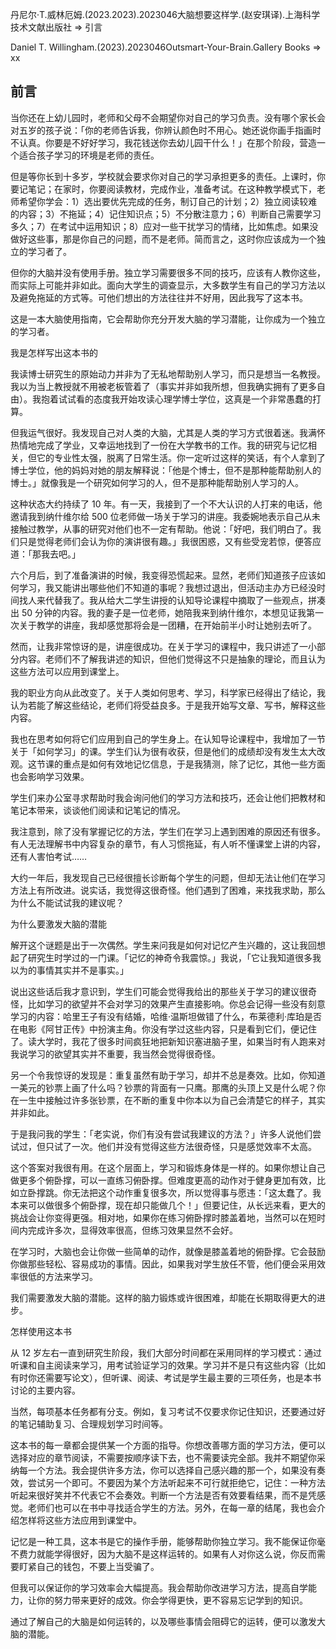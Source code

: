 丹尼尔·T.威林厄姆.(2023.2023).2023046大脑想要这样学.(赵安琪译).上海科学技术文献出版社 => 引言

Daniel T. Willingham.(2023).2023046Outsmart-Your-Brain.Gallery Books => xx

## 前言

当你还在上幼儿园时，老师和父母不会期望你对自己的学习负责。没有哪个家长会对五岁的孩子说：「你的老师告诉我，你辨认颜色时不用心。她还说你画手指画时不认真。你要是不好好学习，我花钱送你去幼儿园干什么！」在那个阶段，营造一个适合孩子学习的环境是老师的责任。

但是等你长到十多岁，学校就会要求你对自己的学习承担更多的责任。上课时，你要记笔记；在家时，你要阅读教材，完成作业，准备考试。在这种教学模式下，老师希望你学会：1）选出要优先完成的任务，制订自己的计划；2）独立阅读较难的内容；3）不拖延；4）记住知识点；5）不分散注意力；6）判断自己需要学习多久；7）在考试中运用知识；8）应对一些干扰学习的情绪，比如焦虑。如果没做好这些事，那是你自己的问题，而不是老师。简而言之，这时你应该成为一个独立的学习者了。

但你的大脑并没有使用手册。独立学习需要很多不同的技巧，应该有人教你这些，而实际上可能并非如此。面向大学生的调查显示，大多数学生有自己的学习方法以及避免拖延的方式等。可他们想出的方法往往并不好用，因此我写了这本书。

这是一本大脑使用指南，它会帮助你充分开发大脑的学习潜能，让你成为一个独立的学习者。

我是怎样写出这本书的

我读博士研究生的原始动力并非为了无私地帮助别人学习，而只是想当一名教授。我以为当上教授就不用被老板管着了（事实并非如我所想，但我确实拥有了更多自由）。我抱着试试看的态度我开始攻读心理学博士学位，这真是一个非常愚蠢的打算。

但我运气很好。我发现自己对人类的大脑，尤其是人类的学习方式很着迷。我满怀热情地完成了学业，又幸运地找到了一份在大学教书的工作。我的研究与记忆相关，但它的专业性太强，脱离了日常生活。你一定听过这样的笑话，有个人拿到了博士学位，他的妈妈对她的朋友解释说：「他是个博士，但不是那种能帮助别人的博士。」就像我是一个研究如何学习的人，但不是那种能帮助别人学习的人。

这种状态大约持续了 10 年。有一天，我接到了一个不大认识的人打来的电话，他邀请我到纳什维尔给 500 位老师做一场关于学习的讲座。我委婉地表示自己从未接触过教学，从事的研究对他们也不一定有帮助。他说：「好吧，我们明白了。我们只是觉得老师们会认为你的演讲很有趣。」我很困惑，又有些受宠若惊，便答应道：「那我去吧。」

六个月后，到了准备演讲的时候，我变得恐慌起来。显然，老师们知道孩子应该如何学习，我又能讲出哪些他们不知道的事呢？我想过退出，但活动主办方已经没时间找人来代替我了。我从给大二学生讲授的认知导论课程中摘取了一些观点，拼凑出 50 分钟的内容。我的妻子是一位老师，她陪我来到纳什维尔，本想见证我第一次关于教学的讲座，我却感觉那将会是一团糟，在开始前半小时让她别去听了。

然而，让我非常惊讶的是，讲座很成功。在关于学习的课程中，我只讲述了一小部分内容。老师们不了解我讲述的知识，但他们觉得这不只是抽象的理论，而且认为这些方法可以应用到课堂上。

我的职业方向从此改变了。关于人类如何思考、学习，科学家已经得出了结论，我认为若能了解这些结论，老师们将受益良多。于是我开始写文章、写书，解释这些内容。

我也在思考如何将它们应用到自己的学生身上。在认知导论课程中，我增加了一节关于「如何学习」的课。学生们认为很有收获，但是他们的成绩却没有发生太大改观。这节课的重点是如何有效地记忆信息，于是我猜测，除了记忆，其他一些方面也会影响学习效果。

学生们来办公室寻求帮助时我会询问他们的学习方法和技巧，还会让他们把教材和笔记本带来，谈谈他们阅读和记笔记的情况。

我注意到，除了没有掌握记忆的方法，学生们在学习上遇到困难的原因还有很多。有人无法理解书中内容复杂的章节，有人习惯拖延，有人听不懂课堂上讲的内容，还有人害怕考试……

大约一年后，我发现自己已经很擅长诊断每个学生的问题，但却无法让他们在学习方法上有所改进。说实话，我觉得这很奇怪。他们遇到了困难，来找我求助，那么为什么不能试试我的建议呢？

为什么要激发大脑的潜能

解开这个谜题是出于一次偶然。学生来问我是如何对记忆产生兴趣的，这让我回想起了研究生时学过的一门课。「记忆的神奇令我震惊。」我说，「它让我知道很多我以为的事情其实并不是事实。」

说出这些话后我才意识到，学生们可能会觉得我给出的那些关于学习的建议很奇怪，比如学习的欲望并不会对学习的效果产生直接影响。你总会记得一些没有刻意学习的内容：哈里王子有没有结婚，哈维·温斯坦做错了什么，布莱德利·库珀是否在电影《阿甘正传》中扮演主角。你没有学过这些内容，只是看到它们，便记住了。读大学时，我花了很多时间疯狂地把新知识塞进脑子里，如果当时有人跑来对我说学习的欲望其实并不重要，我当然会觉得很奇怪。

另一个令我惊讶的发现是：重复虽然有助于学习，却并不总是奏效。比如，你知道一美元的钞票上画了什么吗？钞票的背面有一只鹰。那鹰的头顶上又是什么呢？你在一生中接触过许多张钞票，在不断的重复中你本以为自己会清楚它的样子，其实并非如此。

于是我问我的学生：「老实说，你们有没有尝试我建议的方法？」许多人说他们尝试过，但只试了一次。他们并没有觉得这些方法很奇怪，只是感觉效率不太高。

这个答案对我很有用。在这个层面上，学习和锻炼身体是一样的。如果你想让自己做更多个俯卧撑，可以一直练习俯卧撑。但难度更高的动作对于健身更加有效，比如立卧撑跳。你无法把这个动作重复很多次，所以觉得事与愿违：「这太蠢了。我本来可以做很多个俯卧撑，现在却只能做几个！」但要记住，从长远来看，更大的挑战会让你变得更强。相对地，如果你在练习俯卧撑时膝盖着地，当然可以在短时间内完成许多次，显得效率很高，但练习效果显然不会好。

在学习时，大脑也会让你做一些简单的动作，就像是膝盖着地的俯卧撑。它会鼓励你做那些轻松、容易成功的事情。因此，如果我对学生放任不管，他们便会采用效率很低的方法来学习。

我们需要激发大脑的潜能。这样的脑力锻炼或许很困难，却能在长期取得更大的进步。

怎样使用这本书

从 12 岁左右一直到研究生阶段，我们大部分时间都在采用同样的学习模式：通过听课和自主阅读来学习，用考试验证学习的效果。学习并不是只有这些内容（比如有时你还需要写论文），但听课、阅读、考试是学生最主要的三项任务，也是本书讨论的主要内容。

当然，每项基本任务都有分支。例如，复习考试不仅要求你记住知识，还要通过好的笔记辅助复习、合理规划学习时间等。

这本书的每一章都会提供某一个方面的指导。你想改善哪方面的学习方法，便可以选择对应的章节阅读，不需要按顺序读下去，也不需要读完全部。我并不期望你采纳每一个方法。我会提供许多方法，你可以选择自己感兴趣的那一个，如果没有奏效，尝试另一个即可。不要因为某个方法听起来不可行就拒绝它，记住：一种方法听起来很好笑并不代表它不会奏效。判断一个方法是否有效要看结果，而不是凭感觉。老师们也可以在书中寻找适合学生的方法。另外，在每一章的结尾，我也会介绍怎样将这些方法应用到课堂中。

记忆是一种工具，这本书是它的操作手册，能够帮助你独立学习。我不能保证你毫不费力就能学得很好，因为大脑不是这样运转的。如果有人对你这么说，你反而需要盯紧自己的钱包，不要上当受骗了。

但我可以保证你的学习效率会大幅提高。我会帮助你改进学习方法，提高自学能力，让你的努力带来更好的成效。你会学得更快，更不容易忘记学到的知识。

通过了解自己的大脑是如何运转的，以及哪些事情会阻碍它的运转，便可以激发大脑的潜能。

